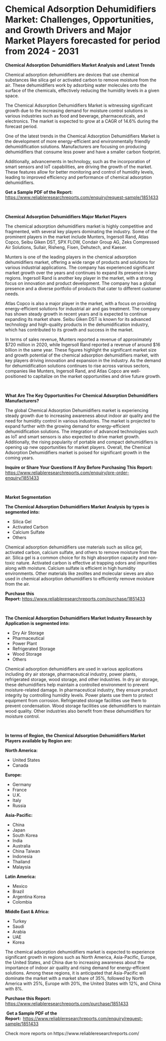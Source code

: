 <p><h1>Chemical Adsorption Dehumidifiers Market: Challenges, Opportunities, and Growth Drivers and Major Market Players forecasted for period from 2024 - 2031</h1></p><p><strong>Chemical Adsorption Dehumidifiers Market Analysis and Latest Trends</strong></p>
<p><p>Chemical adsorption dehumidifiers are devices that use chemical substances like silica gel or activated carbon to remove moisture from the air. These dehumidifiers work by adsorbing water molecules onto the surface of the chemicals, effectively reducing the humidity levels in a given space.</p><p>The Chemical Adsorption Dehumidifiers Market is witnessing significant growth due to the increasing demand for moisture control solutions in various industries such as food and beverage, pharmaceuticals, and electronics. The market is expected to grow at a CAGR of 14.6% during the forecast period.</p><p>One of the latest trends in the Chemical Adsorption Dehumidifiers Market is the development of more energy-efficient and environmentally friendly dehumidification solutions. Manufacturers are focusing on producing dehumidifiers that consume less power and have a smaller carbon footprint.</p><p>Additionally, advancements in technology, such as the incorporation of smart sensors and IoT capabilities, are driving the growth of the market. These features allow for better monitoring and control of humidity levels, leading to improved efficiency and performance of chemical adsorption dehumidifiers.</p></p>
<p><strong>Get a Sample PDF of the Report:&nbsp;</strong> <a href="https://www.reliableresearchreports.com/enquiry/request-sample/1851433">https://www.reliableresearchreports.com/enquiry/request-sample/1851433</a></p>
<p>&nbsp;</p>
<p><strong>Chemical Adsorption Dehumidifiers Major Market Players</strong></p>
<p><p>The chemical adsorption dehumidifiers market is highly competitive and fragmented, with several key players dominating the industry. Some of the prominent players in the market include Munters, Ingersoll Rand, Atlas Copco, Seibu Giken DST, SPX FLOW, Condair Group AG, Zeks Compressed Air Solutions, Sullair, Risheng, Fisen, Dehutech, and Kaeser.</p><p>Munters is one of the leading players in the chemical adsorption dehumidifiers market, offering a wide range of products and solutions for various industrial applications. The company has experienced significant market growth over the years and continues to expand its presence in key regions. Ingersoll Rand is another key player in the market, with a strong focus on innovation and product development. The company has a global presence and a diverse portfolio of products that cater to different customer needs.</p><p>Atlas Copco is also a major player in the market, with a focus on providing energy-efficient solutions for industrial air and gas treatment. The company has shown steady growth in recent years and is expected to continue expanding its market share. Seibu Giken DST is known for its advanced technology and high-quality products in the dehumidification industry, which has contributed to its growth and success in the market.</p><p>In terms of sales revenue, Munters reported a revenue of approximately $720 million in 2020, while Ingersoll Rand reported a revenue of around $16 billion in the same year. These figures highlight the significant market size and growth potential of the chemical adsorption dehumidifiers market, with key players driving innovation and expansion in the industry. As the demand for dehumidification solutions continues to rise across various sectors, companies like Munters, Ingersoll Rand, and Atlas Copco are well-positioned to capitalize on the market opportunities and drive future growth.</p></p>
<p>&nbsp;</p>
<p><strong>What Are The Key Opportunities For Chemical Adsorption Dehumidifiers Manufacturers?</strong></p>
<p><p>The global Chemical Adsorption Dehumidifiers market is experiencing steady growth due to increasing awareness about indoor air quality and the need for humidity control in various industries. The market is projected to expand further with the growing demand for energy-efficient dehumidification solutions. The integration of advanced technologies such as IoT and smart sensors is also expected to drive market growth. Additionally, the rising popularity of portable and compact dehumidifiers is opening up new opportunities for market players. Overall, the Chemical Adsorption Dehumidifiers market is poised for significant growth in the coming years.</p></p>
<p><strong>Inquire or Share Your Questions If Any Before Purchasing This Report:</strong> <a href="https://www.reliableresearchreports.com/enquiry/pre-order-enquiry/1851433">https://www.reliableresearchreports.com/enquiry/pre-order-enquiry/1851433</a></p>
<p>&nbsp;</p>
<p><strong>Market Segmentation</strong></p>
<p><strong>The Chemical Adsorption Dehumidifiers Market Analysis by types is segmented into:</strong></p>
<p><ul><li>Silica Gel</li><li>Activated Carbon</li><li>Calcium Sulfate</li><li>Others</li></ul></p>
<p><p>Chemical adsorption dehumidifiers use materials such as silica gel, activated carbon, calcium sulfate, and others to remove moisture from the air. Silica gel is a common choice for its high absorption capacity and non-toxic nature. Activated carbon is effective at trapping odors and impurities along with moisture. Calcium sulfate is efficient in high humidity environments. Other materials like zeolites and molecular sieves are also used in chemical adsorption dehumidifiers to efficiently remove moisture from the air.</p></p>
<p><strong>Purchase this Report:&nbsp;</strong><a href="https://www.reliableresearchreports.com/purchase/1851433">https://www.reliableresearchreports.com/purchase/1851433</a></p>
<p>&nbsp;</p>
<p><strong>The Chemical Adsorption Dehumidifiers Market Industry Research by Application is segmented into:</strong></p>
<p><ul><li>Dry Air Storage</li><li>Pharmaceutical</li><li>Power Plant</li><li>Refrigerated Storage</li><li>Wood Storage</li><li>Others</li></ul></p>
<p><p>Chemical adsorption dehumidifiers are used in various applications including dry air storage, pharmaceutical industry, power plants, refrigerated storage, wood storage, and other industries. In dry air storage, these dehumidifiers help maintain a controlled environment to prevent moisture-related damage. In pharmaceutical industry, they ensure product integrity by controlling humidity levels. Power plants use them to protect equipment from corrosion. Refrigerated storage facilities use them to prevent condensation. Wood storage facilities use dehumidifiers to maintain wood quality. Other industries also benefit from these dehumidifiers for moisture control.</p></p>
<p>&nbsp;</p>
<p><strong>In terms of Region, the Chemical Adsorption Dehumidifiers Market Players available by Region are:</strong></p>
<p>
    <p> <strong> North America: </strong>
        <ul>
            <li>United States</li>
            <li>Canada</li>
        </ul>
        </p> 
    <p> <strong> Europe: </strong>
        <ul>
            <li>Germany</li>
            <li>France</li>
            <li>U.K.</li>
            <li>Italy</li>
            <li>Russia</li>
        </ul>
        </p> 
    <p> <strong> Asia-Pacific: </strong>
        <ul>
            <li>China</li>
            <li>Japan</li>
            <li>South Korea</li>
            <li>India</li>
            <li>Australia</li>
            <li>China Taiwan</li>
            <li>Indonesia</li>
            <li>Thailand</li>
            <li>Malaysia</li>
        </ul>
        </p> 
    <p> <strong> Latin America: </strong>
        <ul>
            <li>Mexico</li>
            <li>Brazil</li>
            <li>Argentina Korea</li>
            <li>Colombia</li>
        </ul>
        </p> 
    <p> <strong> Middle East & Africa: </strong>
        <ul>
            <li>Turkey</li>
            <li>Saudi</li>
            <li>Arabia</li>
            <li>UAE</li>
            <li>Korea</li>
        </ul>
    </p>
    </p>
<p><p>The chemical adsorption dehumidifiers market is expected to experience significant growth in regions such as North America, Asia-Pacific, Europe, the United States, and China due to increasing awareness about the importance of indoor air quality and rising demand for energy-efficient solutions. Among these regions, it is anticipated that Asia-Pacific will dominate the market with a market share of 35%, followed by North America with 25%, Europe with 20%, the United States with 12%, and China with 8%.</p></p>
<p><strong>Purchase this Report: </strong><a href="https://www.reliableresearchreports.com/purchase/1851433">https://www.reliableresearchreports.com/purchase/1851433</a></p>
<p>&nbsp;<strong>Get a Sample PDF of the Report:&nbsp;&nbsp;</strong><a href="https://www.reliableresearchreports.com/enquiry/request-sample/1851433">https://www.reliableresearchreports.com/enquiry/request-sample/1851433</a></p>
<p><strong></strong></p>
<p>Check more reports on https://www.reliableresearchreports.com/</p>